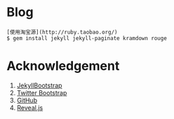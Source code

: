 Blog
==

```
[使用淘宝源](http://ruby.taobao.org/)
$ gem install jekyll jekyll-paginate kramdown rouge
```

Acknowledgement
==
1. [JekyllBootstrap](http://jekyllbootstrap.com/)
2. [Twitter Bootstrap](http://getbootstrap.com/)
3. [GitHub](https://github.com/)
4. [Reveal.js](http://lab.hakim.se/reveal-js/)
